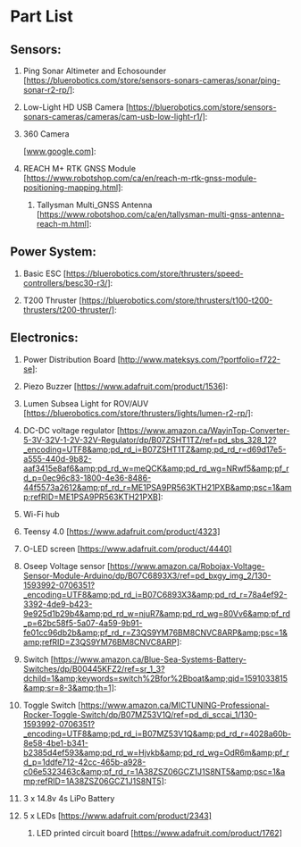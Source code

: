 # Part List

## Sensors:

1. Ping Sonar Altimeter and Echosounder  [https://bluerobotics.com/store/sensors-sonars-cameras/sonar/ping-sonar-r2-rp/]: 

2. Low-Light HD USB Camera  [https://bluerobotics.com/store/sensors-sonars-cameras/cameras/cam-usb-low-light-r1/]: 

3. 360 Camera 

   [www.google.com]: 

4. REACH M+ RTK GNSS Module  [https://www.robotshop.com/ca/en/reach-m-rtk-gnss-module-positioning-mapping.html]: 

   1. Tallysman Multi_GNSS Antenna [https://www.robotshop.com/ca/en/tallysman-multi-gnss-antenna-reach-m.html]: 


## Power System:

1. Basic ESC [https://bluerobotics.com/store/thrusters/speed-controllers/besc30-r3/]: 

2. T200 Thruster [https://bluerobotics.com/store/thrusters/t100-t200-thrusters/t200-thruster/]: 


## Electronics:

1. Power Distribution Board [http://www.mateksys.com/?portfolio=f722-se]: 

2. Piezo Buzzer [https://www.adafruit.com/product/1536]: 

3. Lumen Subsea Light for ROV/AUV [https://bluerobotics.com/store/thrusters/lights/lumen-r2-rp/]: 

4. DC-DC voltage regulator [https://www.amazon.ca/WayinTop-Converter-5-3V-32V-1-2V-32V-Regulator/dp/B07ZSHT1TZ/ref=pd_sbs_328_12?_encoding=UTF8&amp;pd_rd_i=B07ZSHT1TZ&amp;pd_rd_r=d69d17e5-a555-440d-9b82-aaf3415e8af6&amp;pd_rd_w=meQCK&amp;pd_rd_wg=NRwf5&amp;pf_rd_p=0ec96c83-1800-4e36-8486-44f5573a2612&amp;pf_rd_r=ME1PSA9PR563KTH21PXB&amp;psc=1&amp;refRID=ME1PSA9PR563KTH21PXB]: 

5. Wi-Fi hub

6. Teensy 4.0 [https://www.adafruit.com/product/4323]

7. O-LED screen [https://www.adafruit.com/product/4440]

8. Oseep Voltage sensor [https://www.amazon.ca/Robojax-Voltage-Sensor-Module-Arduino/dp/B07C6893X3/ref=pd_bxgy_img_2/130-1593992-0706351?_encoding=UTF8&amp;pd_rd_i=B07C6893X3&amp;pd_rd_r=78a4ef92-3392-4de9-b423-9e925d1b29b4&amp;pd_rd_w=njuR7&amp;pd_rd_wg=80Vv6&amp;pf_rd_p=62bc58f5-5a07-4a59-9b91-fe01cc96db2b&amp;pf_rd_r=Z3QS9YM76BM8CNVC8ARP&amp;psc=1&amp;refRID=Z3QS9YM76BM8CNVC8ARP]: 

9. Switch [https://www.amazon.ca/Blue-Sea-Systems-Battery-Switches/dp/B00445KFZ2/ref=sr_1_3?dchild=1&amp;keywords=switch%2Bfor%2Bboat&amp;qid=1591033815&amp;sr=8-3&amp;th=1]: 

10. Toggle Switch  [https://www.amazon.ca/MICTUNING-Professional-Rocker-Toggle-Switch/dp/B07MZ53V1Q/ref=pd_di_sccai_1/130-1593992-0706351?_encoding=UTF8&amp;pd_rd_i=B07MZ53V1Q&amp;pd_rd_r=4028a60b-8e58-4be1-b341-b2385d4ef593&amp;pd_rd_w=Hjvkb&amp;pd_rd_wg=OdR6m&amp;pf_rd_p=1ddfe712-42cc-465b-a928-c06e5323463c&amp;pf_rd_r=1A38ZSZ06GCZ1J1S8NT5&amp;psc=1&amp;refRID=1A38ZSZ06GCZ1J1S8NT5]: 

11. 3 x 14.8v 4s LiPo Battery

12. 5 x LEDs [https://www.adafruit.com/product/2343]

	1. LED printed circuit board [https://www.adafruit.com/product/1762]

